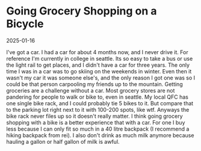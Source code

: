 # Going Grocery Shopping on a Bicycle

2025-01-16

I've got a car. I had a car for about 4 months now, and I never drive it. For reference I'm currently in college in seattle. Its so easy to take a bus or use the light rail to get places, and I didn't have a car for three years. The only time I was in a car was to go skiing on the weekends in winter. Even then it wasn't my car it was someone else's, and the only reason I got one was so I could be that person carpooling my friends up to the mountain. 
Getting groceries are a challenge without a car. Most grocery stores are not pandering for people to walk or bike to, even in seattle. My local QFC has one single bike rack, and I could probably tie 5 bikes to it. But compare that to the parking lot right next to it with 100-200 spots, like wtf. Anyways the bike rack never files up so it doesn't really matter.
I think going grocery shopping with a bike is a better experience that with a car. For one I buy less because I can only fit so much in a 40 litre backpack (I recommend a hiking backpack from rei). I also don't drink as much milk anymore because hauling a gallon or half gallon of milk is awful.